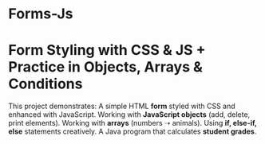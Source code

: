 # Forms-Js
# Form Styling with CSS & JS + Practice in Objects, Arrays & Conditions

This project demonstrates:
 A simple HTML **form** styled with CSS and enhanced with JavaScript.
 Working with **JavaScript objects** (add, delete, print elements).
 Working with **arrays** (numbers ➝ animals).
 Using **if, else-if, else** statements creatively.
 A Java program that calculates **student grades**.


